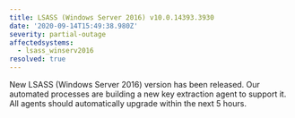 ```yaml
---
title: LSASS (Windows Server 2016) v10.0.14393.3930
date: '2020-09-14T15:49:38.980Z'
severity: partial-outage
affectedsystems:
  - lsass_winserv2016
resolved: true
---
```

New LSASS (Windows Server 2016) version has been released. Our automated processes are building a new key extraction agent to support it. All agents should automatically upgrade within the next 5 hours.

<!--- language code: en -->
